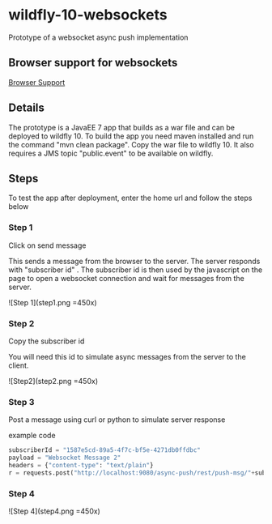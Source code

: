 # wildfly-10-websockets
Prototype of a websocket async push implementation

## Browser support for websockets
[Browser Support](http://caniuse.com/#search=websockets)

## Details
The prototype is a JavaEE 7 app that builds as a war file and can be deployed to wildfly 10. To build the app you need maven installed and run the command "mvn clean package". Copy the war file to wildfly 10. It also requires a JMS topic "public.event" to be available on wildfly.

## Steps

To test the app after deployment, enter the home url and follow the steps below

### Step 1
Click on send message

This sends a message from the browser to the server. The server responds with "subscriber id" . The subscriber id is then used by the javascript on the page to open a websocket connection and wait for messages from the server.

![Step 1](step1.png =450x)

### Step 2
Copy the subscriber id

You will need this id to simulate async messages from the server to the client.

![Step2](step2.png =450x)

### Step 3
Post a message using curl or python to simulate server response

example code
```python
subscriberId = "1587e5cd-89a5-4f7c-bf5e-4271db0ffdbc"
payload = "Websocket Message 2"
headers = {"content-type": "text/plain"}
r = requests.post("http://localhost:9080/async-push/rest/push-msg/"+subscriberId, data=payload, headers=headers)
```

### Step 4

![Step 4](step4.png =450x)


